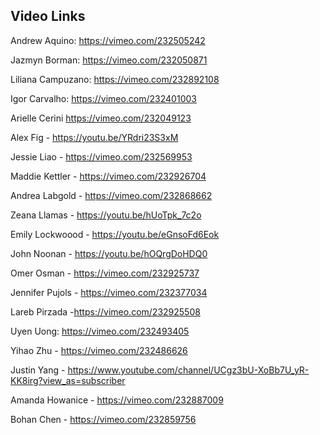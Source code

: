 ## Video Links

Andrew Aquino: https://vimeo.com/232505242

Jazmyn Borman: https://vimeo.com/232050871

Liliana Campuzano: https://vimeo.com/232892108

Igor Carvalho: https://vimeo.com/232401003

Arielle Cerini https://vimeo.com/232049123

Alex Fig - https://youtu.be/YRdri23S3xM

Jessie Liao - https://vimeo.com/232569953

Maddie Kettler - https://vimeo.com/232926704

Andrea Labgold - https://vimeo.com/232868662

Zeana Llamas - https://youtu.be/hUoTpk_7c2o

Emily Lockwoood -  https://youtu.be/eGnsoFd6Eok

John Noonan - https://youtu.be/hOQrgDoHDQ0

Omer Osman - https://vimeo.com/232925737

Jennifer Pujols - https://vimeo.com/232377034

Lareb Pirzada -https://vimeo.com/232925508

Uyen Uong: https://vimeo.com/232493405

Yihao Zhu - https://vimeo.com/232486626

Justin Yang - https://www.youtube.com/channel/UCgz3bU-XoBb7U_yR-KK8irg?view_as=subscriber

Amanda Howanice - https://vimeo.com/232887009

Bohan Chen - https://vimeo.com/232859756
